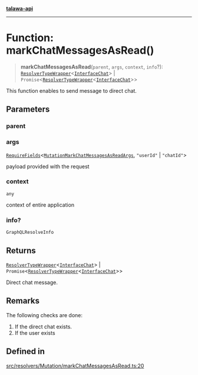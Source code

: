 [**talawa-api**](../../../../README.md)

***

# Function: markChatMessagesAsRead()

> **markChatMessagesAsRead**(`parent`, `args`, `context`, `info`?): [`ResolverTypeWrapper`](../../../../types/generatedGraphQLTypes/type-aliases/ResolverTypeWrapper.md)\<[`InterfaceChat`](../../../../models/Chat/interfaces/InterfaceChat.md)\> \| `Promise`\<[`ResolverTypeWrapper`](../../../../types/generatedGraphQLTypes/type-aliases/ResolverTypeWrapper.md)\<[`InterfaceChat`](../../../../models/Chat/interfaces/InterfaceChat.md)\>\>

This function enables to send message to direct chat.

## Parameters

### parent

### args

[`RequireFields`](../../../../types/generatedGraphQLTypes/type-aliases/RequireFields.md)\<[`MutationMarkChatMessagesAsReadArgs`](../../../../types/generatedGraphQLTypes/type-aliases/MutationMarkChatMessagesAsReadArgs.md), `"userId"` \| `"chatId"`\>

payload provided with the request

### context

`any`

context of entire application

### info?

`GraphQLResolveInfo`

## Returns

[`ResolverTypeWrapper`](../../../../types/generatedGraphQLTypes/type-aliases/ResolverTypeWrapper.md)\<[`InterfaceChat`](../../../../models/Chat/interfaces/InterfaceChat.md)\> \| `Promise`\<[`ResolverTypeWrapper`](../../../../types/generatedGraphQLTypes/type-aliases/ResolverTypeWrapper.md)\<[`InterfaceChat`](../../../../models/Chat/interfaces/InterfaceChat.md)\>\>

Direct chat message.

## Remarks

The following checks are done:
1. If the direct chat exists.
2. If the user exists

## Defined in

[src/resolvers/Mutation/markChatMessagesAsRead.ts:20](https://github.com/Suyash878/talawa-api/blob/f376d03c37e9acd046e7cc983947432c95f74442/src/resolvers/Mutation/markChatMessagesAsRead.ts#L20)
